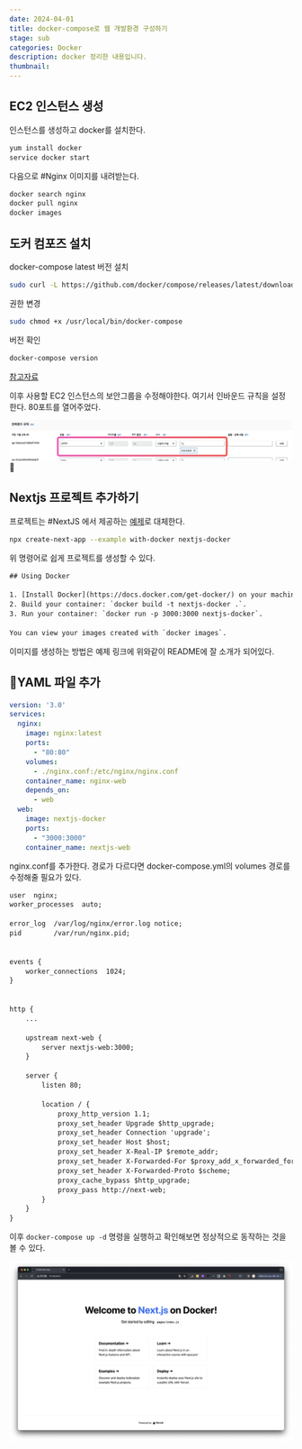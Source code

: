 ```yaml
---
date: 2024-04-01
title: docker-compose로 웹 개발환경 구성하기
stage: sub
categories: Docker
description: docker 정리한 내용입니다.
thumbnail:
---
```

## EC2 인스턴스 생성

인스턴스를 생성하고 docker를 설치한다.

```bash
yum install docker
service docker start
```

다음으로 #Nginx 이미지를 내려받는다.

```bash
docker search nginx
docker pull nginx
docker images
```

## 도커 컴포즈 설치

docker-compose latest 버전 설치

```bash
sudo curl -L https://github.com/docker/compose/releases/latest/download/docker-compose-$(uname -s)-$(uname -m) -o /usr/local/bin/docker-compose
```

권한 변경

```bash
sudo chmod +x /usr/local/bin/docker-compose
```

버전 확인

```bash
docker-compose version
```

[참고자료](https://gist.github.com/npearce/6f3c7826c7499587f00957fee62f8ee9)

이후 사용할 EC2 인스턴스의 보안그룹을 수정해야한다. 여기서 인바운드 규칙을 설정한다.
80포트를 열어주었다.

![대체 텍스트](../media/docker-study-01.png)

## Nextjs 프로젝트 추가하기

프로젝트는 #NextJS 에서 제공하는 [예제](https://github.com/vercel/next.js/tree/canary/examples/with-docker)로 대체한다.

```bash
npx create-next-app --example with-docker nextjs-docker
```

위 명령어로 쉽게 프로젝트를 생성할 수 있다.

```txt
## Using Docker

1. [Install Docker](https://docs.docker.com/get-docker/) on your machine.
2. Build your container: `docker build -t nextjs-docker .`.
3. Run your container: `docker run -p 3000:3000 nextjs-docker`.

You can view your images created with `docker images`.
```

이미지를 생성하는 방법은 예제 링크에 위와같이 README에 잘 소개가 되어있다.

## YAML 파일 추가

```yml
version: '3.0'
services:
  nginx:
    image: nginx:latest
    ports:
      - "80:80"
    volumes:
      - ./nginx.conf:/etc/nginx/nginx.conf
    container_name: nginx-web
    depends_on:
      - web
  web:
    image: nextjs-docker
    ports:
      - "3000:3000"
    container_name: nextjs-web
```

nginx.conf를 추가한다.
경로가 다르다면 docker-compose.yml의 volumes 경로를 수정해줄 필요가 있다.

```txt
user  nginx;
worker_processes  auto;

error_log  /var/log/nginx/error.log notice;
pid        /var/run/nginx.pid;


events {
    worker_connections  1024;
}


http {
    ...
	
	upstream next-web {
		server nextjs-web:3000;
	}
	
	server {
		listen 80;
		
		location / {
			proxy_http_version 1.1;
			proxy_set_header Upgrade $http_upgrade;
			proxy_set_header Connection 'upgrade';
			proxy_set_header Host $host;
			proxy_set_header X-Real-IP $remote_addr;
			proxy_set_header X-Forwarded-For $proxy_add_x_forwarded_for;
			proxy_set_header X-Forwarded-Proto $scheme;
			proxy_cache_bypass $http_upgrade;
			proxy_pass http://next-web;
		}
	}
}
```


이후 `docker-compose up -d` 명령을 실행하고 확인해보면 정상적으로 동작하는 것을 볼 수 있다.

![대체 텍스트](../media/docker-study-02.png)
